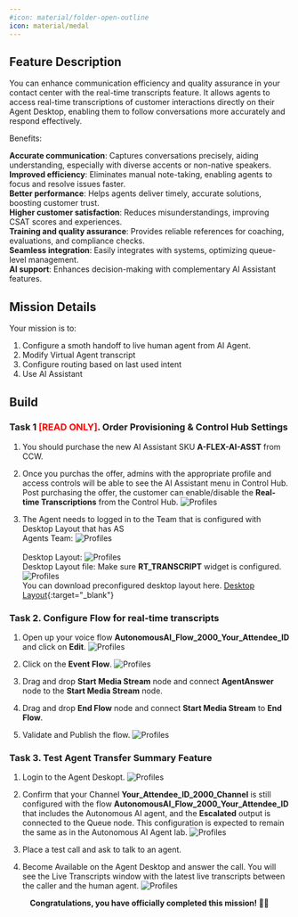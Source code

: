 ```yaml
---
#icon: material/folder-open-outline
icon: material/medal
---
```

## Feature Description

You can enhance communication efficiency and quality assurance in your contact center with the real-time transcripts feature. It allows agents to access real-time transcriptions of customer interactions directly on their Agent Desktop, enabling them to follow conversations more accurately and respond effectively.

Benefits:

**Accurate communication**: Captures conversations precisely, aiding understanding, especially with diverse accents or non-native speakers. <br/>
**Improved efficiency**: Eliminates manual note-taking, enabling agents to focus and resolve issues faster.<br/>
**Better performance**: Helps agents deliver timely, accurate solutions, boosting customer trust.<br/>
**Higher customer satisfaction**: Reduces misunderstandings, improving CSAT scores and experiences.<br/>
**Training and quality assurance**: Provides reliable references for coaching, evaluations, and compliance checks.<br/>
**Seamless integration**: Easily integrates with systems, optimizing queue-level management.<br/>
**AI support**: Enhances decision-making with complementary AI Assistant features.<br/>


## Mission Details

Your mission is to:

1. Configure a smoth handoff to live human agent from AI Agent.
2. Modify Virtual Agent transcript
3. Configure routing based on last used intent
4. Use AI Assistant

## Build

### Task 1 <span style="color: red;">[READ ONLY]</span>. Order Provisioning & Control Hub Settings

1. You should purchase the new AI Assistant SKU **A-FLEX-AI-ASST** from CCW.

2. Once you purchas the offer, admins with the appropriate profile and access controls will be able to see the AI Assistant menu in Control Hub. Post purchasing the offer, the customer can enable/disable the **Real-time Transcriptions** from the Control Hub.
   ![Profiles](../graphics/Lab1_AI_Agent/3.10.png)


3. The Agent needs to logged in to the Team that is configured with Desktop Layout that has AS 
    <br/>Agents Team:
   ![Profiles](../graphics/Lab1_AI_Agent/3.2.png)    
    <br/>Desktop Layout:
   ![Profiles](../graphics/Lab1_AI_Agent/3.4.png) 
    <br/>Desktop Layout file: Make sure **RT_TRANSCRIPT** widget is configured. 
   ![Profiles](../graphics/Lab1_AI_Agent/3.11.png) 
   <br/>You can download preconfigured desktop layout here.
   [Desktop Layout](https://cisco.box.com/shared/static/o4nrnjengm6od7coql9etz3a3lwzvw1w.json){:target="_blank"}


### Task 2. Configure Flow for real-time transcripts

1. Open up your voice flow **<span class="attendee-id-container">AutonomousAI_Flow_2000_<span class="attendee-id-placeholder" data-prefix="AutonomousAI_Flow_2000_">Your_Attendee_ID</span><span class="copy" title="Click to copy!"></span></span>** and click on **Edit**.
   ![Profiles](../graphics/Lab1_AI_Agent/3.12.gif) 

2. Click on the **Event Flow**.
   ![Profiles](../graphics/Lab1_AI_Agent/3.13.gif) 

3. Drag and drop **Start Media Stream** node and connect **AgentAnswer** node to the **Start Media Stream** node. 
4. Drag and drop **End Flow** node and connect **Start Media Stream** to **End Flow**.
5. Validate and Publish the flow. 
   ![Profiles](../graphics/Lab1_AI_Agent/3.14.gif) 

### Task 3. Test Agent Transfer Summary Feature

1. Login to the Agent Deskopt.
   ![Profiles](../graphics/Lab1_AI_Agent/3.15.png)

2. Confirm that your Channel **<span class="attendee-id-placeholder">Your_Attendee_ID</span>_2000_Channel** is still configured with the flow **<span class="attendee-id-container">AutonomousAI_Flow_2000_<span class="attendee-id-placeholder" data-prefix="AutonomousAI_Flow_2000_">Your_Attendee_ID</span><span class="copy" title="Click to copy!"></span></span>** that includes the Autonomous AI agent, and the **Escalated** output is connected to the Queue node. This configuration is expected to remain the same as in the Autonomous AI Agent lab.
   ![Profiles](../graphics/Lab1_AI_Agent/3.7.gif)

3. Place a test call and ask to talk to an agent. 

4. Become Available on the Agent Desktop and answer the call. You will see the Live Transcripts window with the latest live transcripts between the caller and the human agent.
   ![Profiles](../graphics/Lab1_AI_Agent/3.16.png)

<p style="text-align:center"><strong>Congratulations, you have officially completed this mission! 🎉🎉 </strong></p>